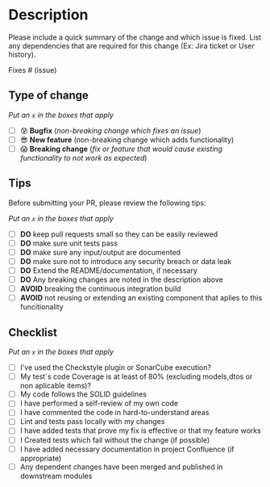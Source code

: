 # Description

Please include a quick summary of the change and which issue is fixed. 
List any dependencies that are required for this change (Ex: Jira ticket or User history).

Fixes # (issue)

## Type of change

_Put an `x` in the boxes that apply_

- [ ] :cold_sweat: **Bugfix** (_non-breaking change which fixes an issue_)
- [ ] :sunglasses: **New feature** (non-breaking change which adds functionality)
- [ ] :scream: **Breaking change** (_fix or feature that would cause existing functionality to not work as expected_)

## Tips

Before submitting your PR, please review the following tips:

_Put an `x` in the boxes that apply_

- [ ] **DO** keep pull requests small so they can be easily reviewed
- [ ] **DO** make sure unit tests pass
- [ ] **DO** make sure any input/output are documented
- [ ] **DO** make sure not to introduce any security breach or data leak
- [ ] **DO** Extend the README/documentation, if necessary
- [ ] **DO** Any breaking changes are noted in the description above
- [ ] **AVOID** breaking the continuous integration build
- [ ] **AVOID** not reusing or extending an existing component that aplies to this funcitionality

## Checklist

_Put an `x` in the boxes that apply_

- [ ] I've used the Checkstyle plugin or SonarCube execution?
- [ ] My test`s code Coverage is at least of 80% (excluding models,dtos or non aplicable items)?
- [ ] My code follows the SOLID guidelines
- [ ] I have performed a self-review of my own code
- [ ] I have commented the code in hard-to-understand areas
- [ ] Lint and tests pass locally with my changes
- [ ] I have added tests that prove my fix is effective or that my feature works
- [ ] I Created tests which fail without the change (if possible)
- [ ] I have added necessary documentation in project Confluence (if appropriate)
- [ ] Any dependent changes have been merged and published in downstream modules
